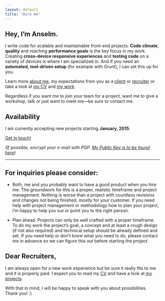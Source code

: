 ```yaml
---
layout: default
title: "Hire me"
---
```


<article class="hire">

## Hey, I’m Anselm.

I write code for scalable and maintainable front-end projects. **Code climate**, **quality** and reaching **performance goals** is the key focus in my work. Creating **cross-device responsive experiences** and **testing code** on a variety of devices is where I am specialized in. And if you need an **automated, tool-driven setup** (for example with Grunt), I can set this up for you.

Learn more [about me](/about/), my expectations from you as a [client](/about/#matchmyinterest) or [recruiter](/about/#recruiters) or take a look at [my CV](/cv/) and [my work](/work/).

Regardless if you want me to join your team for a project, want me to give a workshop, talk or just want to meet me—be sure to contact me.

## Availability

I am currently accepting new projects starting **January, 2015**.

<a class="btn--big--positive" href="mailto:hello@anselm-hannemann.com?subject=I%20came%20across%20your%20website%20and%20wanted%20to%20talk%20to%20you">Get in touch!</a>

_(If possible, encrypt your e-mail with PGP. [My Public Key is to be found here](https://anselm.taurus.uberspace.de/1BE74300.asc))_

----

<a id="matchmyinterest"> </a>

## For inquiries please consider:

- Both, me and you probably want to have a good product when you hire me. The groundwork for this is a proper, realistic timeframe and project management. Nothing is worse than a project with countless revisions and changes not being finished, mostly for your customer. If you need help with project management or methodology how to plan your project, I’m happy to help you out or point you to the right person.

- Plan ahead. Projects can only be well crafted with a proper timeframe. To do my work the project’s goal, a concept and at least a rough design (if not also required) and technical setup should be already defined and set. If you need help or don’t know what you need to do, please contact me in advance so we can figure this out before starting the project.

<a id="recruiters"> </a>

## Dear Recruiters,

I am always open for a new work experience but be sure it really fits to me and it is properly paid.
I expect you to read my [CV](/cv/) and have a look at [my projects](/work/).

With that in mind, I will be happy to speak with you about possibilities. Thank you! :)

</article>
